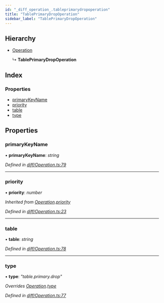 ```yaml
---
id: "_diff_operation_.tableprimarydropoperation"
title: "TablePrimaryDropOperation"
sidebar_label: "TablePrimaryDropOperation"
---
```


## Hierarchy

* [Operation](_diff_operation_.operation.md)

  ↳ **TablePrimaryDropOperation**

## Index

### Properties

* [primaryKeyName](_diff_operation_.tableprimarydropoperation.md#primarykeyname)
* [priority](_diff_operation_.tableprimarydropoperation.md#priority)
* [table](_diff_operation_.tableprimarydropoperation.md#table)
* [type](_diff_operation_.tableprimarydropoperation.md#type)

## Properties

###  primaryKeyName

• **primaryKeyName**: *string*

*Defined in [diff/Operation.ts:79](https://github.com/aerogear/graphback/blob/63664df15/packages/graphql-migrations/src/diff/Operation.ts#L79)*

___

###  priority

• **priority**: *number*

*Inherited from [Operation](_diff_operation_.operation.md).[priority](_diff_operation_.operation.md#priority)*

*Defined in [diff/Operation.ts:23](https://github.com/aerogear/graphback/blob/63664df15/packages/graphql-migrations/src/diff/Operation.ts#L23)*

___

###  table

• **table**: *string*

*Defined in [diff/Operation.ts:78](https://github.com/aerogear/graphback/blob/63664df15/packages/graphql-migrations/src/diff/Operation.ts#L78)*

___

###  type

• **type**: *"table.primary.drop"*

*Overrides [Operation](_diff_operation_.operation.md).[type](_diff_operation_.operation.md#type)*

*Defined in [diff/Operation.ts:77](https://github.com/aerogear/graphback/blob/63664df15/packages/graphql-migrations/src/diff/Operation.ts#L77)*
